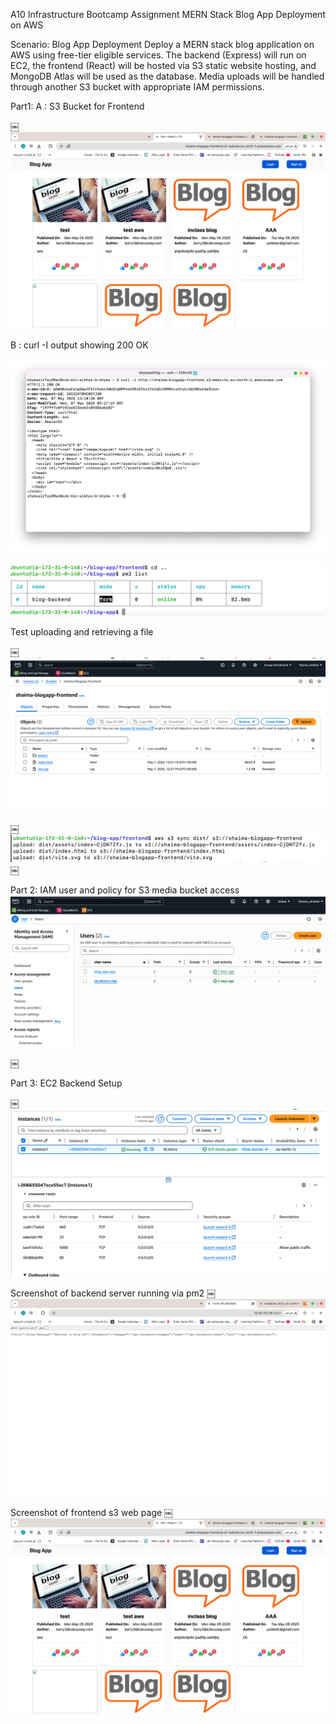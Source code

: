 A10
Infrastructure Bootcamp Assignment MERN Stack Blog App Deployment on AWS

Scenario: Blog App Deployment
Deploy a MERN stack blog application on AWS using free-tier eligible services. The backend (Express) will run on EC2, the frontend (React) will be hosted via S3 static website hosting, and MongoDB Atlas will be used as the database. Media uploads will be handled through another S3 bucket with appropriate IAM permissions.

Part1: 
A : S3 Bucket for Frontend

￼![PM2 Backend](https://github.com/shaima-Alrefaei/Repo10/blob/main/Screenshot%20of%20S3%20public%20URL%20loading%20index.html.png?raw=true )


B : curl -I output showing 200 OK

![PM2 Backend](https://github.com/shaima-Alrefaei/Repo10/blob/main/curl%20-I%20output%20showing%20200%20OK.png?raw=true)



![PM2 Backend](https://github.com/shaima-Alrefaei/Repo10/blob/main/Online_server.png?raw=true)



Test uploading and retrieving a file

￼![PM2 Backend](https://github.com/shaima-Alrefaei/Repo10/blob/main/upload1.png?raw=true)

￼![PM2 Backend](https://github.com/shaima-Alrefaei/Repo10/blob/main/upload.png?raw=true)
￼

Part 2: IAM user and policy for S3 media bucket access
![PM2 Backend](https://github.com/shaima-Alrefaei/Repo10/blob/main/IAMUSER.png?raw=true)

￼

Part 3: EC2 Backend Setup

￼![PM2 Backend](https://github.com/shaima-Alrefaei/Repo10/blob/main/EC2%20Backend%20Setup.png?raw=true)


Screenshot of backend server running via pm2
￼![PM2 Backend](https://github.com/shaima-Alrefaei/Repo10/blob/main/Screenshot%20of%20backend%20server%20running%20via%20pm2.png?raw=true)


Screenshot of frontend s3 web page
￼![PM2 Backend](https://github.com/shaima-Alrefaei/Repo10/blob/main/Screenshot%20of%20S3%20public%20URL%20loading%20index.html.png?raw=true)

